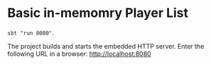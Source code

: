 # Basic in-memomry Player List
`sbt "run 8080"`. 

The project builds and starts the embedded HTTP server.
Enter the following URL in a browser: <http://localhost:8080>
